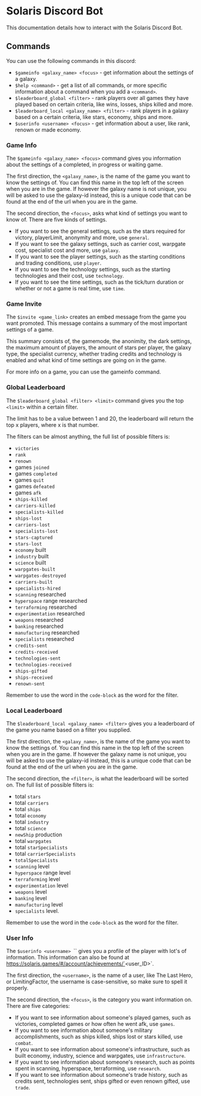 # Solaris Discord Bot
This documentation details how to interact with the Solaris Discord Bot.

## Commands
You can use the following commands in this discord:

- `$gameinfo <galaxy_name> <focus>` - get information about the settings of a galaxy.
- `$help <command>` - get a list of all commands, or more specific information about a command when you add a `<command>`.
- `$leaderboard_global <filter>` - rank players over all games they have played based on certain criteria, like wins, losses, ships killed and more.
- `$leaderboard_local <galaxy_name> <filter>` - rank players in a galaxy based on a certain criteria, like stars, economy, ships and more.
- `$userinfo <username> <focus>` - get information about a user, like rank, renown or made economy.

### Game Info
The `$gameinfo <galaxy_name> <focus>` command gives you information about the settings of a completed, in progress or waiting game.

The first direction, the `<galaxy_name>`, is the name of the game you want to know the settings of. You can find this name in the top left of the screen when you are in the game. If however the galaxy name is not unique, you will be asked to use the galaxy-id instead, this is a unique code that can be found at the end of the url when you are in the game.

The second direction, the `<focus>`, asks what kind of settings you want to know of. There are five kinds of settings.

- If you want to see the general settings, such as the stars required for victory, playerLimit, anonymity and more, use `general`.
- If you want to see the galaxy settings, such as carrier cost, warpgate cost, specialist cost and more, use `galaxy`.
- If you want to see the player settings, such as the starting conditions and trading conditions, use `player`.
- If you want to see the technology settings, such as the starting technologies and their cost, use `technology`.
- If you want to see the time settings, such as the tick/turn duration or whether or not a game is real time, use `time`.

### Game Invite
The `$invite <game_link>` creates an embed message from the game you want promoted. This message contains a summary of the most important settings of a game.

This summary consists of, the gamemode, the anonimity, the dark settings, the maximum amount of players, the amount of stars per player, the galaxy type, the specialist currency, whether trading credits and technology is enabled and what kind of time settings are going on in the game.

For more info on a game, you can use the gameinfo command.

### Global Leaderboard
The `$leaderboard_global <filter> <limit>` command gives you the top `<limit>` within a certain filter.

The limit has to be a value between 1 and 20, the leaderboard will return the top x players, where x is that number.

The filters can be almost anything, the full list of possible filters is: 
- `victories`
- `rank`
- `renown`
- games `joined`
- games `completed`
- games `quit`
- games `defeated`
- games `afk`
- `ships-killed`
- `carriers-killed`
- `specialists-killed`
- `ships-lost`
- `carriers-lost`
- `specialists-lost`
- `stars-captured`
- `stars-lost`
- `economy` built
- `industry` built
- `science` built
- `warpgates-built`
- `warpgates-destroyed`
- `carriers-built`
- `specialists-hired`
- `scanning` researched
- `hyperspace` range researched
- `terraforming` researched
- `experimentation` researched
- `weapons` researched
- `banking` researched
- `manufacturing` researched
- `specialists` researched
- `credits-sent`
- `credits-received`
- `technologies-sent`
- `technologies-received`
- `ships-gifted`
- `ships-received`
- `renown-sent`

Remember to use the word in the `code-block` as the word for the filter.

### Local Leaderboard
The `$leaderboard_local <galaxy_name> <filter>` gives you a leaderboard of the game you name based on a filter you supplied.

The first direction, the `<galaxy_name>`, is the name of the game you want to know the settings of. You can find this name in the top left of the screen when you are in the game. If however the galaxy name is not unique, you will be asked to use the galaxy-id instead, this is a unique code that can be found at the end of the url when you are in the game.

The second direction, the `<filter>`, is what the leaderboard will be sorted on. The full list of possible filters is:
- total `stars`
- total `carriers`
- total `ships`
- total `economy`
- total `industry`
- total `science`
- `newShip` production
- total `warpgates`
- total `starSpecialists`
- total `carrierSpecialists`
- `totalSpecialists`
- `scanning` level
- `hyperspace` range level
- `terraforming` level
- `experimentation` level
- `weapons` level
- `banking` level
- `manufacturing` level
- `specialists` level.

Remember to use the word in the `code-block` as the word for the filter.

### User Info
The `$userinfo <username> `<focus>`` gives you a profile of the player with lot's of information. This information can also be found at https://solaris.games/#/account/achievements/`<user_ID>`.

The first direction, the `<username>`, is the name of a user, like The Last Hero, or LimitingFactor, the username is case-sensitive, so make sure to spell it properly.

The second direction, the `<focus>`, is the category you want information on. There are five categories:
- If you want to see information about someone's played games, such as victories, completed games or how often he went afk, use `games`.
- If you want to see information about someone's military accomplishments, such as ships killed, ships lost or stars killed, use `combat`.
- If you want to see information about someone's infrastructure, such as built economy, industry, science and warpgates, use `infrastructure`.
- If you want to see information about someone's research, such as points spent in scanning, hyperspace, terraforming, use `research`.
- If you want to see information about someone's trade history, such as credits sent, technologies sent, ships gifted or even renown gifted, use `trade`.